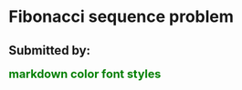 # Fibonacci sequence problem
## Submitted by:

<span style="color:green;font-weight:700;font-size:20px">
    markdown color font styles
</span>
